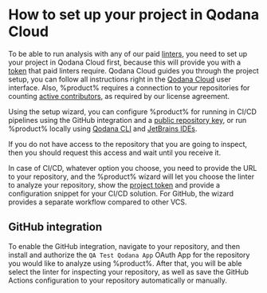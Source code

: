 # How to set up your project in Qodana Cloud

To be able to run analysis with any of our paid [linters](linters.md), you need to set up your project in Qodana Cloud 
first, because this will provide you with a [token](project-token.md) that paid linters require. Qodana Cloud guides you 
through the project setup, you can follow all instructions right in the [Qodana Cloud](cloud-get-access.topic) user 
interface. Also, %product% requires a connection to your repositories for counting [active contributors](contributors.md), 
as required by our license agreement.

Using the setup wizard, you can configure %product% for running in CI/CD pipelines using the GitHub integration and
a [public repository key](repository-key.md), or run %product% locally using 
[Qodana CLI](https://github.com/JetBrains/qodana-cli) and [JetBrains IDEs](qodana-ide-plugin.md).

<note>If you do not have access to the repository that you are going to inspect, then you should request this access and 
wait until you receive it.</note>

In case of CI/CD, whatever option you choose, you need to provide the URL to your repository, and the %product% wizard 
will let you choose the linter to analyze your repository, show the [project token](project-token.md) and provide a 
configuration snippet for your CI/CD solution. For GitHub, the wizard provides a separate workflow compared to other
VCS.

<!--If your repostiroy is hosted on GitHub, this will be easier. -->



<!-- Probably mention that all wizards have the same functionality where a user can choose a linter and so on -->

## GitHub integration


To enable the GitHub integration, navigate to your repository, and then install and authorize the `QA Test Qodana App` 
OAuth App for the repository you would like to analyze using %product%. After that, you will be able select the linter
for inspecting your repository, as well as save the GitHub Actions configuration to your repository automatically or
manually.

